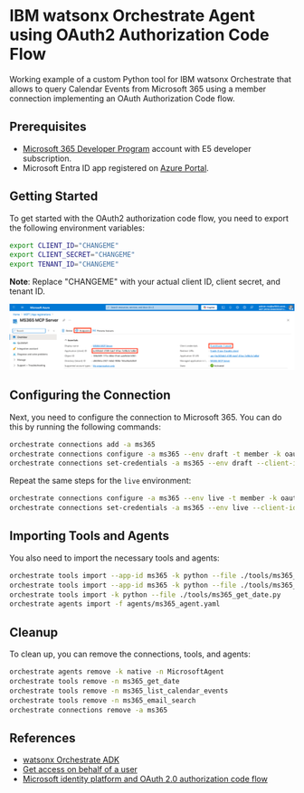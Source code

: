 # IBM watsonx Orchestrate Agent using OAuth2 Authorization Code Flow

Working example of a custom Python tool for IBM watsonx Orchestrate that allows to query Calendar Events from Microsoft 365 using a member connection implementing an OAuth Authorization Code flow.

## Prerequisites

- [Microsoft 365 Developer Program](https://learn.microsoft.com/en-us/office/developer-program/microsoft-365-developer-program) account with E5 developer subscription.
- Microsoft Entra ID app registered on [Azure Portal](https://portal.azure.com/#home).

## Getting Started

To get started with the OAuth2 authorization code flow, you need to export the following environment variables:

```sh
export CLIENT_ID="CHANGEME"
export CLIENT_SECRET="CHANGEME"
export TENANT_ID="CHANGEME"
```

**Note**: Replace "CHANGEME" with your actual client ID, client secret, and tenant ID.

![](./assets/entra-id-app.png)

## Configuring the Connection

Next, you need to configure the connection to Microsoft 365. You can do this by running the following commands:

```sh
orchestrate connections add -a ms365
orchestrate connections configure -a ms365 --env draft -t member -k oauth_auth_code_flow
orchestrate connections set-credentials -a ms365 --env draft --client-id ${CLIENT_ID} --client-secret ${CLIENT_SECRET} --token-url "https://login.microsoftonline.com/${TENANT_ID}/oauth2/v2.0/token" --auth-url "https://login.microsoftonline.com/${TENANT_ID}/oauth2/v2.0/authorize" --grant-type authorization_code --scope "https://graph.microsoft.com/user.read https://graph.microsoft.com/calendars.read https://graph.microsoft.com/MailboxFolder.Read https://graph.microsoft.com/Mail.Read https://graph.microsoft.com/offline_access"
```

Repeat the same steps for the `live` environment:

```sh
orchestrate connections configure -a ms365 --env live -t member -k oauth_auth_code_flow
orchestrate connections set-credentials -a ms365 --env live --client-id ${CLIENT_ID} --client-secret ${CLIENT_SECRET} --token-url "https://login.microsoftonline.com/${TENANT_ID}/oauth2/v2.0/token" --auth-url "https://login.microsoftonline.com/${TENANT_ID}/oauth2/v2.0/authorize" --grant-type authorization_code --scope "https://graph.microsoft.com/user.read https://graph.microsoft.com/calendars.read https://graph.microsoft.com/MailboxFolder.Read https://graph.microsoft.com/Mail.Read https://graph.microsoft.com/offline_access"
```

## Importing Tools and Agents

You also need to import the necessary tools and agents:

```sh
orchestrate tools import --app-id ms365 -k python --file ./tools/ms365_email_search.py
orchestrate tools import --app-id ms365 -k python --file ./tools/ms365_list_calendar_events.py
orchestrate tools import -k python --file ./tools/ms365_get_date.py
orchestrate agents import -f agents/ms365_agent.yaml
```

## Cleanup

To clean up, you can remove the connections, tools, and agents:

```sh
orchestrate agents remove -k native -n MicrosoftAgent
orchestrate tools remove -n ms365_get_date
orchestrate tools remove -n ms365_list_calendar_events
orchestrate tools remove -n ms365_email_search
orchestrate connections remove -a ms365
```

## References

- [watsonx Orchestrate ADK](https://developer.watson-orchestrate.ibm.com/)
- [Get access on behalf of a user](https://learn.microsoft.com/en-us/graph/auth-v2-user?tabs=http)
- [Microsoft identity platform and OAuth 2.0 authorization code flow](https://learn.microsoft.com/en-us/entra/identity-platform/v2-oauth2-auth-code-flow)
